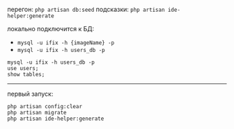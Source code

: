 перегон: `php artisan db:seed`
подсказки: `php artisan ide-helper:generate`

локально подключится к БД:
* `mysql -u ifix -h {imageName} -p`
* `mysql -u ifix -h users_db -p`

```
mysql -u ifix -h users_db -p
use users;
show tables;
```

---

первый запуск:
```
php artisan config:clear
php artisan migrate
php artisan ide-helper:generate

```
